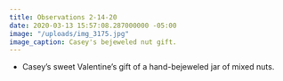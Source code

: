 ```yaml
---
title: Observations 2-14-20
date: 2020-03-13 15:57:08.287000000 -05:00
image: "/uploads/img_3175.jpg"
image_caption: Casey's bejeweled nut gift.
---
```


- Casey’s sweet Valentine’s gift of a hand-bejeweled jar of mixed nuts.
